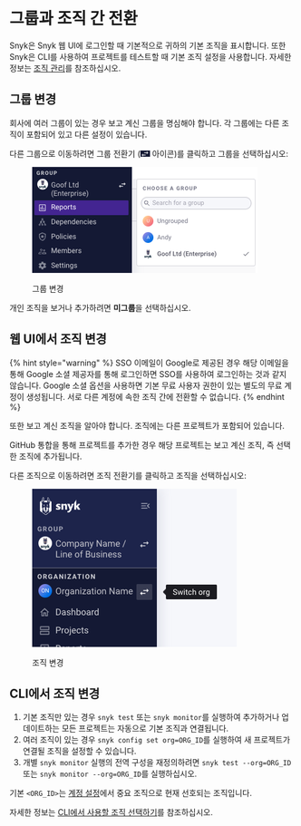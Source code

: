 # 그룹과 조직 간 전환

Snyk은 Snyk 웹 UI에 로그인할 때 기본적으로 귀하의 기본 조직을 표시합니다. 또한 Snyk은 CLI를 사용하여 프로젝트를 테스트할 때 기본 조직 설정을 사용합니다. 자세한 정보는 [조직 관리](organizations/create-and-delete-organizations.md)를 참조하십시오.

## 그룹 변경

회사에 여러 그룹이 있는 경우 보고 계신 그룹을 명심해야 합니다. 각 그룹에는 다른 조직이 포함되어 있고 다른 설정이 있습니다.

다른 그룹으로 이동하려면 그룹 전환기 (![Switcher](<../../.gitbook/assets/image (4) (3) (2).png>) 아이콘)를 클릭하고 그룹을 선택하십시오:

<div align="left"><figure><img src="../../.gitbook/assets/Screenshot 2023-04-25 at 10.06.46.png" alt="그룹 변경"><figcaption><p>그룹 변경</p></figcaption></figure></div>

개인 조직을 보거나 추가하려면 **미그룹**을 선택하십시오.

## 웹 UI에서 조직 변경

{% hint style="warning" %}
SSO 이메일이 Google로 제공된 경우 해당 이메일을 통해 Google 소셜 제공자를 통해 로그인하면 SSO를 사용하여 로그인하는 것과 같지 않습니다. Google 소셜 옵션을 사용하면 기본 무료 사용자 권한이 있는 별도의 무료 계정이 생성됩니다. 서로 다른 계정에 속한 조직 간에 전환할 수 없습니다.
{% endhint %}

또한 보고 계신 조직을 알아야 합니다. 조직에는 다른 프로젝트가 포함되어 있습니다.

GitHub 통합을 통해 프로젝트를 추가한 경우 해당 프로젝트는 보고 계신 조직, 즉 선택한 조직에 추가됩니다.

다른 조직으로 이동하려면 조직 전환기를 클릭하고 조직을 선택하십시오:

<div align="left"><figure><img src="../../.gitbook/assets/Screenshot 2023-03-13 at 10.31.14.png" alt="조직 변경"><figcaption><p>조직 변경</p></figcaption></figure></div>

## CLI에서 조직 변경

1. 기본 조직만 있는 경우 `snyk test` 또는 `snyk monitor`를 실행하여 추가하거나 업데이트하는 모든 프로젝트는 자동으로 기본 조직과 연결됩니다.
2. 여러 조직이 있는 경우 `snyk config set org=ORG_ID`를 실행하여 새 프로젝트가 연결될 조직을 설정할 수 있습니다.
3. 개별 `snyk monitor` 실행의 전역 구성을 재정의하려면 `snyk test --org=ORG_ID` 또는 `snyk monitor --org=ORG_ID`를 실행하십시오.

기본 `<ORG_ID>`는 [계정 설정](https://app.snyk.io/account)에서 중요 조직으로 현재 선호되는 조직입니다.

자세한 정보는 [CLI에서 사용할 조직 선택하기](../../snyk-cli/scan-and-maintain-projects-using-the-cli/how-to-select-the-organization-to-use-in-the-cli.md)를 참조하십시오.
